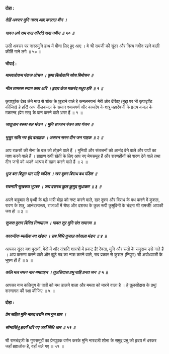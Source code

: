 #### दोहा :

##### तेहिं अवसर मुनि नारद आए करतल बीन ।
##### गावन लगे राम कल कीरति सदा नबीन ॥ ५० ॥

उसी अवसर पर नारदमुनि हाथ में वीणा लिए हुए आए । वे श्री रामजी की सुंदर और नित्य नवीन रहने वाली कीर्ति गाने लगे ॥ ५० ॥

#### चौपाई :

##### मामवलोकय पंकज लोचन । कृपा बिलोकनि सोच बिमोचन ॥
##### नील तामरस स्याम काम अरि । हृदय कंज मकरंद मधुप हरि ॥ १ ॥

कृपापूर्वक देख लेने मात्र से शोक के छुड़ाने वाले हे कमलनयन! मेरी ओर देखिए (मुझ पर भी कृपादृष्टि कीजिए) हे हरि! आप नीलकमल के समान श्यामवर्ण और कामदेव के शत्रु महादेवजी के हृदय कमल के मकरन्द (प्रेम रस) के पान करने वाले भ्रमर हैं ॥ १ ॥

##### जातुधान बरूथ बल भंजन । मुनि सज्जन रंजन अघ गंजन ॥
##### भूसुर ससि नव बृंद बलाहक । असरन सरन दीन जन गाहक ॥ २ ॥

आप राक्षसों की सेना के बल को तोड़ने वाले हैं । मुनियों और संतजनों को आनंद देने वाले और पापों का नाश करने वाले हैं । ब्राह्मण रूपी खेती के लिए आप नए मेघसमूह हैं और शरणहीनों को शरण देने वाले तथा दीन जनों को अपने आश्रय में ग्रहण करने वाले हैं ॥ २ ॥

##### भुज बल बिपुल भार महि खंडित । खर दूषन बिराध बध पंडित ॥
##### रावनारि सुखरूप भूपबर । जय दसरथ कुल कुमुद सुधाकर ॥ ३ ॥

अपने बाहुबल से पृथ्वी के बड़े भारी बोझ को नष्ट करने वाले, खर दूषण और विराध के वध करने में कुशल, रावण के शत्रु, आनंदस्वरूप, राजाओं में श्रेष्ठ और दशरथ के कुल रूपी कुमुदिनी के चंद्रमा श्री रामजी! आपकी जय हो ॥ ३ ॥

##### सुजस पुरान बिदित निगमागम । गावत सुर मुनि संत समागम ॥
##### कारुनीक ब्यलीक मद खंडन । सब बिधि कुसल कोसला मंडन ॥ ४ ॥

आपका सुंदर यश पुराणों, वेदों में और तंत्रादि शास्त्रों में प्रकट है! देवता, मुनि और संतों के समुदाय उसे गाते हैं । आप करुणा करने वाले और झूठे मद का नाश करने वाले, सब प्रकार से कुशल (निपुण) श्री अयोध्याजी के भूषण ही हैं ॥ ४ ॥

##### कलि मल मथन नाम ममताहन । तुलसिदास प्रभु पाहि प्रनत जन ॥ ५ ॥

आपका नाम कलियुग के पापों को मथ डालने वाला और ममता को मारने वाला है । हे तुलसीदास के प्रभु! शरणागत की रक्षा कीजिए ॥ ५ ॥

#### दोहा :

##### प्रेम सहित मुनि नारद बरनि राम गुन ग्राम ।
##### सोभासिंधु हृदयँ धरि गए जहाँ बिधि धाम ॥ ५१ ॥

श्री रामचंद्रजी के गुणसमूहों का प्रेमपूवक वर्णन करके मुनि नारदजी शोभा के समुद्र प्रभु को हृदय में धरकर जहाँ ब्रह्मलोक है, वहाँ चले गए ॥ ५१ ॥